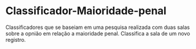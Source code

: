 # Classificador-Maioridade-penal
Classificadores que se baseiam em uma pesquisa realizada com duas salas sobre a opnião em relação a maioridade penal.
Classifica a sala de um novo registro.

